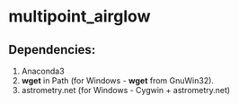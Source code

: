 # multipoint_airglow


## Dependencies:

1. Anaconda3
2. **wget** in Path (for Windows - **wget** from GnuWin32).
3. astrometry.net (for Windows - Cygwin + astrometry.net)

